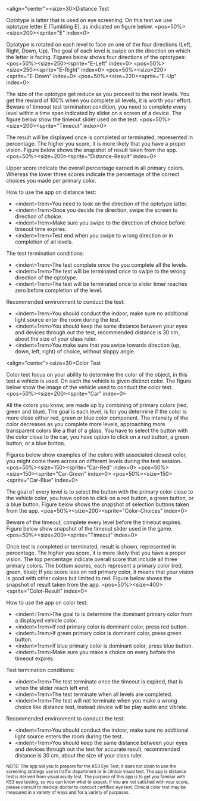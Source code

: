 <align="center"><size=30>Distance Test</size></align>

Optotype is latter that is used on eye screening. On this test we use optotype letter E (Tumbling E), as indicated on figure below.
<pos=50%><size=200><sprite="E" index=0></size>




Optotype is rotated on each level to face on one of the four directions (Left, Right, Down, Up). The goal of each level is swipe on the direction on which the letter is facing. Figures below shows four directions of the optotypes:
<pos=50%><size=250><sprite="E-Left" index=0></size></pos>
<pos=50%><size=250><sprite="E-Right" index=0></size></pos> 
<pos=50%><size=220><sprite="E-Down" index=0></size></pos> 
<pos=50%><size=220><sprite="E-Up" index=0></size></pos>




The size of the optotype get reduce as you proceed to the next levels. You get the reward of 100% when you complete all levels, it is worth your effort. Beware of timeout test termination condition, you need to complete every level within a time span indicated by slider on a screen of a device. The figure below show the timeout slider used on the test.
<pos=50%><size=200><sprite="Timeout" index=0></size>




The result will be displayed once is completed or terminated, represented in percentage. The higher you score, it is more likely that you have a proper vision. Figure below shows the snapshot of result taken from the app.
<pos=50%><size=200><sprite="Distance-Result" index=0></size>




Upper score indicate the overall percentage earned in all primary colors. Whereas the lower three scores indicate the percentage of the correct choices you made per primary color.

How to use the app on distance test:
- <indent=1rem>You need to look on the direction of the optotype latter.</indent>
- <indent=1rem>Once you decide the direction, swipe the screen to direction of choice.</indent>
- <indent=1rem>Make sure you swipe to the direction of choice before timeout time expires.</indent>
- <indent=1rem>Test end when you swipe to wrong direction or in completion of all levels.</indent>

The test termination conditions:
- <indent=1rem>The test complete once the you complete all the levels.</indent>
- <indent=1rem>The test will be terminated once to swipe to the wrong direction of the optotype. </indent>
- <indent=1rem>The test will be terminated once to slider timer reaches zero before completion of the level. </indent>

Recommended environment to conduct the test:
- <indent=1rem>You should conduct the indoor, make sure no additional light source enter the room during the test.</indent>
- <indent=1rem>You should keep the same distance between your eyes and devices through out the test, recommended distance is 30 cm, about the size of your class ruler.</indent>
- <indent=1rem>You make sure that you swipe towards direction (up, down, left, right) of choice, without sloppy angle.</indent>


<align="center"><size=30>Color Test</size></align>

Color test focus on your ability to determine the color of the object, in this test a vehicle is used. On each the vehicle is given distinct color. The figure below show the image of the vehicle used to conduct the color test.
<pos=50%><size=200><sprite="Car" index=0></size>



All the colors you know, are made up by combining of primary colors (red, green and blue). The goal is each level, is for you determine if the color is more close either red, green or blue color component. The intensity of the color decreases as you complete more levels, approaching more transparent colors like a that of a glass. You have to select the button with the color close to the car, you have option to click on a red button, a green button, or a blue button.

Figures below show examples of the colors with associated closest color, you might come them across on different levels during the test session.
<pos=50%><size=150><sprite="Car-Red" index=0></size> 
<pos=50%><size=150><sprite="Car-Green" index=0></size> 
<pos=50%><size=150><sprite="Car-Blue" index=0></size>



The goal of every level is to select the button with the primary color close to the vehicle color, you have option to click on a red button, a green button, or a blue button. Figure below shows the snapshot of selection buttons taken from the app.
<pos=50%><size=200><sprite="Color-Choices" index=0></size>



Beware of the timeout, complete every level before the timeout expires. Figure below show snapshot of the timeout slider used in the game. 
<pos=50%><size=200><sprite="Timeout" index=0></size>



Once test is completed or terminated, result is shown, represented in percentage. The higher you score, it is more likely that you have a proper vision. The top percentage indicate overall score that include all three primary colors. The bottom scores, each represent a primary color (red, green, blue); If you score less on red primary color, it means that your vision is good with other colors but limited to red. Figure below shows the snapshot of result taken from the app. 
<pos=50%><size=400><sprite="Color-Result" index=0></size>






How to use the app on color test:
- <indent=1rem>The goal to is determine the dominant primary color from a displayed vehicle color.</indent>
- <indent=1rem>If red primary color is dominant color, press red button.</indent>
- <indent=1rem>If green primary color is dominant color, press green button.</indent>
- <indent=1rem>If blue primary color is dominant color, press blue button.</indent>
- <indent=1rem>Make sure you make a choice on every before the timeout expires.</indent>

Test termination conditions:
- <indent=1rem>The test terminate once the timeout is expired, that is when the slider reach left end.</indent>
- <indent=1rem>The test terminate when all levels are completed.</indent>
- <indent=1rem>The test will not terminate when you make a wrong choice like distance test, instead device will be play audio and vibrate.</indent>

Recommended environment to conduct the test:
- <indent=1rem>You should conduct the indoor, make sure no additional light source enters the room during the test.</indent>
- <indent=1rem>You should keep the same distance between your eyes and devices through out the test for accurate result, recommended distance is 30 cm, about the size of your class ruler.</indent>




<sub>NOTE:
The app aid you to prepare for the K53 Eye Test, it does not claim to use the screening strategy use in traffic department or in clinical visual test. The app is distance test is derived from visual acuity test. The purpose of this app is to get you familiar with K53 eye testing, so you can know what to expect. If you are not satisfied with your score, please consult to medical doctor to conduct certified eye test. Clinical color test may be measured in a variety of ways and for a variety of purposes.
</sub>
